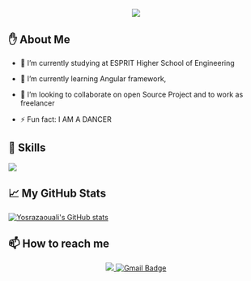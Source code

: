 <h1 align="center">
<br>
<img align="center" src="https://media.giphy.com/media/jIgXf4hgbHCeKiXpvt/giphy.gif">
  <br/>


</p>

## :hand: About Me

- 🔭 I’m currently studying at ESPRIT Higher School of Engineering
  
- 🌱 I’m currently learning Angular framework, 
  
- 👯 I’m looking to collaborate on open Source Project and to work as freelancer
  
- ⚡ Fun fact: I AM A DANCER

## 🚀 Skills
  <a href="https://skillicons.dev">
    <img src="https://skillicons.dev/icons?i=symfony,java,c,html,css,bootstrap,angular,dotnet,spring,mysql,git,maven,eclipse,vscode,idea,postman" />
  </a>
  
## :chart_with_upwards_trend: My GitHub Stats
 <a href="https://github.com/Yosrazaouali"><img src="https://github-readme-stats.vercel.app/api?username=Yosrazaouali/&show_icons=true&hide=&count_private=true&title_color=0891b2&text_color=ffffff&icon_color=0891b2&bg_color=1c1917&hide_border=true&show_icons=true" alt="Yosrazaouali's GitHub stats" /></a>

## 📫 How to reach me 
  <div id="badges"align="center">
   <a href="https://www.linkedin.com/in/yosra-zaouali-12a51b234/">
    <img src="https://img.shields.io/badge/LinkedIn-0077B5?style=for-the-badge&logo=linkedin&logoColor=white"/>
  </a>
  <a href="mailto:zaoualiyosra6@gmail.com">
    <img src="https://img.shields.io/badge/Gmail-D14836?style=for-the-badge&logo=gmail&logoColor=white" alt="Gmail Badge"/>
  </a>
     </div>










<!--
**Yosrazaouali/Yosrazaouali** is a ✨ _special_ ✨ repository because its `README.md` (this file) appears on your GitHub profile.

Here are some ideas to get you started:

- 🔭 I’m currently working on ...
- 🌱 I’m currently learning ...
- 👯 I’m looking to collaborate on ...
- 🤔 I’m looking for help with ...
- 💬 Ask me about ...
- 📫 How to reach me: ...
- 😄 Pronouns: ...
- ⚡ Fun fact: ...
-->
